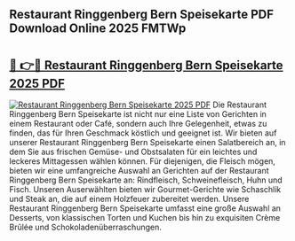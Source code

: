 ## Restaurant Ringgenberg Bern Speisekarte PDF Download Online 2025 FMTWp

# <h2><a href="http://gc8l3ky.nevu.top/?p=Restaurant+Ringgenberg+Bern+Speisekarte">🔗 👉🔴 Restaurant Ringgenberg Bern Speisekarte 2025 PDF</a></h2>

[![Restaurant Ringgenberg Bern Speisekarte 2025 PDF](https://i.imgur.com/dBaPXMq.png)](http://gc8l3ky.nevu.top/?p=Restaurant+Ringgenberg+Bern+Speisekarte)
Die Restaurant Ringgenberg Bern Speisekarte ist nicht nur eine Liste von Gerichten in einem Restaurant oder Café, sondern auch Ihre Gelegenheit, etwas zu finden, das für Ihren Geschmack köstlich und geeignet ist. Wir bieten auf unserer Restaurant Ringgenberg Bern Speisekarte einen Salatbereich an, in dem Sie aus frischen Gemüse- und Obstsalaten für ein leichtes und leckeres Mittagessen wählen können. Für diejenigen, die Fleisch mögen, bieten wir eine umfangreiche Auswahl an Gerichten auf der Restaurant Ringgenberg Bern Speisekarte an: Rindfleisch, Schweinefleisch, Huhn und Fisch. Unseren Auserwählten bieten wir Gourmet-Gerichte wie Schaschlik und Steak an, die auf einem Holzfeuer zubereitet werden. Unsere Restaurant Ringgenberg Bern Speisekarte umfasst eine große Auswahl an Desserts, von klassischen Torten und Kuchen bis hin zu exquisiten Crème Brûlée und Schokoladenüberraschungen.
